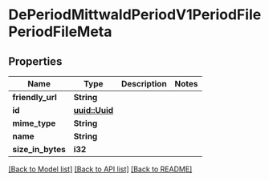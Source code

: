 # DePeriodMittwaldPeriodV1PeriodFilePeriodFileMeta

## Properties

Name | Type | Description | Notes
------------ | ------------- | ------------- | -------------
**friendly_url** | **String** |  | 
**id** | [**uuid::Uuid**](uuid::Uuid.md) |  | 
**mime_type** | **String** |  | 
**name** | **String** |  | 
**size_in_bytes** | **i32** |  | 

[[Back to Model list]](../README.md#documentation-for-models) [[Back to API list]](../README.md#documentation-for-api-endpoints) [[Back to README]](../README.md)



